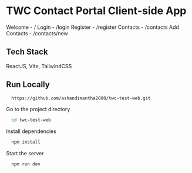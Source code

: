 
# TWC Contact Portal Client-side App
Welcome - /
Login - /login
Register - /register
Contacts - /contacts
Add Contacts - /contacts/new


## Tech Stack

ReactJS, Vite, TailwindCSS
## Run Locally


```bash
  https://github.com/ashandimantha2000/twc-test-web.git
```

Go to the project directory

```bash
  cd twc-test-web
```

Install dependencies

```bash
  npm install
```

Start the server

```bash
  npm run dev
```

